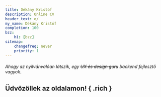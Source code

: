```yaml
---
title: Dékány Kristóf
description: Online CV
header_text: o/
my_name: Dékány Kristóf
completion: 100
bzz:
    h1: [bzz]
sitemap:
    changefreq: never
    priority: 1
---
```


###### Ahogy az nyilvánvalóan látszik, egy ~~UX és design guru~~  backend fejlesztő vagyok.

## Üdvözöllek az oldalamon! { .rich }

